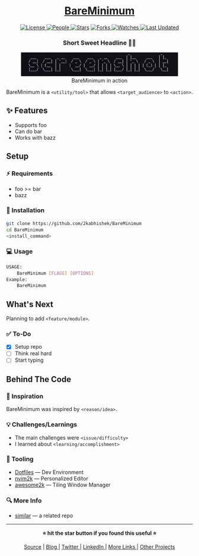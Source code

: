 <div align = "center">

<h1><a href="https://github.com/2kabhishek/BareMinimum">BareMinimum</a></h1>

<a href="https://github.com/2KAbhishek/BareMinimum/blob/main/LICENSE">
<img alt="License" src="https://img.shields.io/github/license/2kabhishek/BareMinimum?style=flat&color=eee&label="> </a>

<a href="https://github.com/2KAbhishek/BareMinimum/graphs/contributors">
<img alt="People" src="https://img.shields.io/github/contributors/2kabhishek/BareMinimum?style=flat&color=ffaaf2&label=People"> </a>

<a href="https://github.com/2KAbhishek/BareMinimum/stargazers">
<img alt="Stars" src="https://img.shields.io/github/stars/2kabhishek/BareMinimum?style=flat&color=98c379&label=Stars"></a>

<a href="https://github.com/2KAbhishek/BareMinimum/network/members">
<img alt="Forks" src="https://img.shields.io/github/forks/2kabhishek/BareMinimum?style=flat&color=66a8e0&label=Forks"> </a>

<a href="https://github.com/2KAbhishek/BareMinimum/watchers">
<img alt="Watches" src="https://img.shields.io/github/watchers/2kabhishek/BareMinimum?style=flat&color=f5d08b&label=Watches"> </a>

<a href="https://github.com/2KAbhishek/BareMinimum/pulse">
<img alt="Last Updated" src="https://img.shields.io/github/last-commit/2kabhishek/BareMinimum?style=flat&color=e06c75&label="> </a>

<h3>Short Sweet Headline 🎇🎉</h3>

<figure>
  <img src="images/screenshot.png" alt="BareMinimum in action">
  <br/>
  <figcaption>BareMinimum in action</figcaption>
</figure>

</div>

BareMinimum is a `<utility/tool>` that allows `<target_audience>` to `<action>`.

## ✨ Features

- Supports foo
- Can do bar
- Works with bazz

## Setup

### ⚡ Requirements

- foo >= bar
- bazz

### 🚀 Installation

```bash
git clone https://github.com/2kabhishek/BareMinimum
cd BareMinimum
<install_command>
```

### 💻 Usage

```bash
USAGE:
    BareMinimum [FLAGS] [OPTIONS]
Example:
    BareMinimum
```

## What's Next

Planning to add `<feature/module>`.

### ✅ To-Do

- [x] Setup repo
- [ ] Think real hard
- [ ] Start typing

##  Behind The Code

### 🌈 Inspiration

BareMinimum was inspired by `<reason/idea>`.

### 💡 Challenges/Learnings

- The main challenges were `<issue/difficulty>`
- I learned about `<learning/accomplishment>`

### 🧰 Tooling

- [Dotfiles](https://github.com/2kabhishek/Dotfiles) — Dev Environment
- [nvim2k](https://github.com/2kabhishek/nvim2k) — Personalized Editor
- [awesome2k](https://github.com/2kabhishek/awesome2k) — Tiling Window Manager

### 🔍 More Info

- [similar](https://github.com/2kabhishek/similar) — a related repo

<hr>

<div align="center">

<strong>⭐ hit the star button if you found this useful ⭐</strong><br>

<a href="https://github.com/2KAbhishek/BareMinimum">Source</a>
| <a href="https://2kabhishek.github.io/blog" target="_blank">Blog </a>
| <a href="https://twitter.com/2kabhishek" target="_blank">Twitter </a>
| <a href="https://linkedin.com/in/2kabhishek" target="_blank">LinkedIn </a>
| <a href="https://2kabhishek.github.io/links" target="_blank">More Links </a>
| <a href="https://2kabhishek.github.io/projects" target="_blank">Other Projects </a>

</div>

